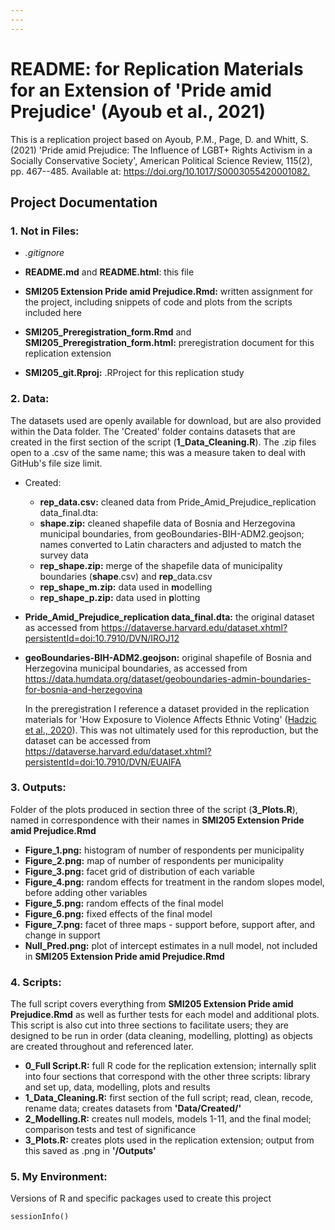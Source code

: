 ```yaml
---
---
---
```


# README: for Replication Materials for an Extension of 'Pride amid Prejudice' (Ayoub et al., 2021)

This is a replication project based on Ayoub, P.M., Page, D. and Whitt, S. (2021) 'Pride amid Prejudice: The Influence of LGBT+ Rights Activism in a Socially Conservative Society', American Political Science Review, 115(2), pp. 467--485. Available at: <https://doi.org/10.1017/S0003055420001082.>

## Project Documentation

### 1. Not in Files:

-   *.gitignore*

-   **README.md** and **README.html**: this file

-   **SMI205 Extension Pride amid Prejudice.Rmd:** written assignment for the project, including snippets of code and plots from the scripts included here

-   **SMI205_Preregistration_form.Rmd** and **SMI205_Preregistration_form.html:** preregistration document for this replication extension

-   **SMI205_git.Rproj:** .RProject for this replication study

### 2. Data:

The datasets used are openly available for download, but are also provided within the Data folder. The 'Created' folder contains datasets that are created in the first section of the script (**1_Data_Cleaning.R**). The .zip files open to a .csv of the same name; this was a measure taken to deal with GitHub's file size limit.

-   Created:

    -   **rep_data.csv:** cleaned data from Pride_Amid_Prejudice_replication data_final.dta:
    -   **shape.zip:** cleaned shapefile data of Bosnia and Herzegovina municipal boundaries, from geoBoundaries-BIH-ADM2.geojson; names converted to Latin characters and adjusted to match the survey data
    -   **rep_shape.zip:** merge of the shapefile data of municipality boundaries (**shape**.csv) and **rep**\_data.csv
    -   **rep_shape_m.zip:** data used in **m**odelling
    -   **rep_shape_p.zip:** data used in **p**lotting

-   **Pride_Amid_Prejudice_replication data_final.dta:** the original dataset as accessed from <https://dataverse.harvard.edu/dataset.xhtml?persistentId=doi:10.7910/DVN/IROJ12>

-   **geoBoundaries-BIH-ADM2.geojson:** original shapefile of Bosnia and Herzegovina municipal boundaries, as accessed from <https://data.humdata.org/dataset/geoboundaries-admin-boundaries-for-bosnia-and-herzegovina>

    In the preregistration I reference a dataset provided in the replication materials for 'How Exposure to Violence Affects Ethnic Voting' ([Hadzic et al., 2020](https://doi.org/10.1017/S0007123417000448.)). This was not ultimately used for this reproduction, but the dataset can be accessed from <https://dataverse.harvard.edu/dataset.xhtml?persistentId=doi:10.7910/DVN/EUAIFA>

### 3. Outputs:

Folder of the plots produced in section three of the script (**3_Plots.R**), named in correspondence with their names in **SMI205 Extension Pride amid Prejudice.Rmd**

-   **Figure_1.png:** histogram of number of respondents per municipality
-   **Figure_2.png:** map of number of respondents per municipality
-   **Figure_3.png:** facet grid of distribution of each variable
-   **Figure_4.png:** random effects for treatment in the random slopes model, before adding other variables
-   **Figure_5.png:** random effects of the final model
-   **Figure_6.png:** fixed effects of the final model
-   **Figure_7.png:** facet of three maps - support before, support after, and change in support
-   **Null_Pred.png:** plot of intercept estimates in a null model, not included in **SMI205 Extension Pride amid Prejudice.Rmd**

### 4. Scripts:

The full script covers everything from **SMI205 Extension Pride amid Prejudice.Rmd** as well as further tests for each model and additional plots. This script is also cut into three sections to facilitate users; they are designed to be run in order (data cleaning, modelling, plotting) as objects are created throughout and referenced later.

-   **0_Full Script.R:** full R code for the replication extension; internally split into four sections that correspond with the other three scripts: library and set up, data, modelling, plots and results
-   **1_Data_Cleaning.R:** first section of the full script; read, clean, recode, rename data; creates datasets from **'Data/Created/'**
-   **2_Modelling.R:** creates null models, models 1-11, and the final model; comparison tests and test of significance
-   **3_Plots.R:** creates plots used in the replication extension; output from this saved as .png in **'/Outputs'**

### 5. My Environment:

Versions of R and specific packages used to create this project

```{r}
sessionInfo()
```
